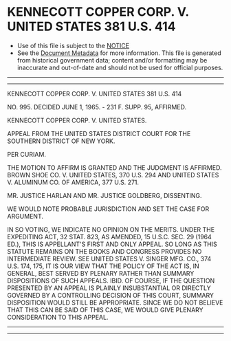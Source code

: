 ---
---

# KENNECOTT COPPER CORP. V. UNITED STATES 381 U.S. 414

* Use of this file is subject to the [NOTICE](https://github.com/publicdocs/notice/blob/master/NOTICE)
* See the [Document Metadata](../../../) for more information.
  This file is generated from historical government data; content and/or formatting may be inaccurate and out-of-date and should not be used for official purposes.

----------
----------

KENNECOTT COPPER CORP. V. UNITED STATES 381 U.S. 414

NO. 995.  DECIDED JUNE 1, 1965.  - 231 F. SUPP. 95, AFFIRMED.

KENNECOTT COPPER CORP. V. UNITED STATES.

APPEAL FROM THE UNITED STATES DISTRICT COURT FOR THE SOUTHERN DISTRICT OF NEW YORK.

PER CURIAM.

THE MOTION TO AFFIRM IS GRANTED AND THE JUDGMENT IS AFFIRMED.  BROWN SHOE CO. V. UNITED STATES, 370 U.S. 294 AND UNITED STATES V. ALUMINUM CO. OF AMERICA, 377 U.S. 271.

MR. JUSTICE HARLAN AND MR. JUSTICE GOLDBERG, DISSENTING.

WE WOULD NOTE PROBABLE JURISDICTION AND SET THE CASE FOR ARGUMENT.

IN SO VOTING, WE INDICATE NO OPINION ON THE MERITS.  UNDER THE EXPEDITING ACT, 32 STAT. 823, AS AMENDED, 15 U.S.C. SEC. 29 (1964 ED.), THIS IS APPELLANT'S FIRST AND ONLY APPEAL.  SO LONG AS THIS STATUTE REMAINS ON THE BOOKS AND CONGRESS PROVIDES NO INTERMEDIATE REVIEW.  SEE UNITED STATES V. SINGER MFG. CO., 374 U.S. 174, 175, IT IS OUR VIEW THAT THE POLICY OF THE ACT IS, IN GENERAL, BEST SERVED BY PLENARY RATHER THAN SUMMARY DISPOSITIONS OF SUCH APPEALS.  IBID.  OF COURSE, IF THE QUESTION PRESENTED BY AN APPEAL IS PLAINLY INSUBSTANTIAL OR DIRECTLY GOVERNED BY A CONTROLLING DECISION OF THIS COURT, SUMMARY DISPOSITION WOULD STILL BE APPROPRIATE.  SINCE WE DO NOT BELIEVE THAT THIS CAN BE SAID OF THIS CASE, WE WOULD GIVE PLENARY CONSIDERATION TO THIS APPEAL.


----------
----------

